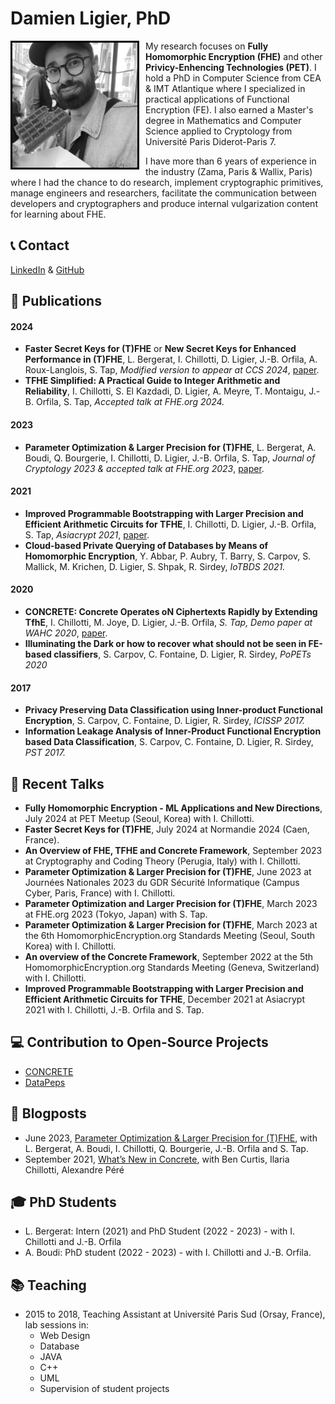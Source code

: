 # Damien Ligier, PhD


<img src="picture.png" alt="isolated" width="200" style="float: left; margin-right: 10px; margin-bottom: 10px; border: solid black;">


My research focuses on **Fully Homomorphic Encryption (FHE)** and other **Privicy-Enhencing Technologies (PET)**.
I hold a PhD in Computer Science from CEA & IMT Atlantique where I specialized in practical applications of Functional Encryption (FE). I also earned a Master's degree in Mathematics and Computer Science applied to Cryptology from Université Paris Diderot-Paris 7.

I have more than 6 years of experience in the industry (Zama, Paris & Wallix, Paris) where I had the chance to do research, implement cryptographic primitives, manage engineers and researchers, facilitate the communication between developers and cryptographers and produce internal vulgarization content for learning about FHE.

## 📞 Contact

[LinkedIn](http://linkedin.com/in/damienligier) & [GitHub](https://github.com/damienligier)

## 📃 Publications

#### 2024
- **Faster Secret Keys for (T)FHE** or **New Secret Keys for Enhanced Performance in (T)FHE**, L. Bergerat, I. Chillotti, D. Ligier, J.-B. Orfila, A. Roux-Langlois, S. Tap, _Modified version to appear at CCS 2024_, [paper](https://eprint.iacr.org/2023/979.pdf).
- **TFHE Simplified: A Practical Guide to Integer Arithmetic and Reliability**, I. Chillotti, S. El Kazdadi, D. Ligier, A. Meyre, T. Montaigu, J.-B. Orfila, S. Tap, _Accepted talk at FHE.org 2024._
    
#### 2023
- **Parameter Optimization & Larger Precision for (T)FHE**, L. Bergerat, A. Boudi, Q. Bourgerie, I. Chillotti, D. Ligier, J.-B. Orfila, S. Tap, _Journal of Cryptology 2023 & accepted talk at FHE.org 2023_, [paper](https://eprint.iacr.org/2022/704.pdf).

#### 2021
- **Improved Programmable Bootstrapping with Larger Precision and Efficient Arithmetic Circuits for TFHE**, I. Chillotti, D. Ligier, J.-B. Orfila, S. Tap, _Asiacrypt 2021_, [paper](https://eprint.iacr.org/2021/729.pdf).
- **Cloud-based Private Querying of Databases by Means of Homomorphic Encryption**, Y. Abbar, P. Aubry, T. Barry, S. Carpov, S. Mallick, M. Krichen, D. Ligier, S. Shpak, R. Sirdey, _IoTBDS 2021._
    
#### 2020
- **CONCRETE: Concrete Operates oN Ciphertexts Rapidly by Extending TfhE**, I. Chillotti, M. Joye, D. Ligier, J.-B. Orfila, _S. Tap, Demo paper at WAHC 2020_, [paper](https://homomorphicencryption.org/wp-content/uploads/2020/12/wahc20_demo_damien.pdf).
- **Illuminating the Dark or how to recover what should not be seen in FE-based classifiers**, S. Carpov, C. Fontaine, D. Ligier, R. Sirdey, _PoPETs 2020_
    
#### 2017
- **Privacy Preserving Data Classification using Inner-product Functional Encryption**, S. Carpov, C. Fontaine, D. Ligier, R. Sirdey, _ICISSP 2017._
- **Information Leakage Analysis of Inner-Product Functional Encryption based Data Classification**, S. Carpov, C. Fontaine, D. Ligier, R. Sirdey, _PST 2017._

## 🎤 Recent Talks
- **Fully Homomorphic Encryption - ML Applications and New Directions**, July 2024 at PET Meetup (Seoul, Korea) with I. Chillotti.
- **Faster Secret Keys for (T)FHE**, July 2024 at Normandie 2024 (Caen, France).
- **An Overview of FHE, TFHE and Concrete Framework**, September 2023 at Cryptography and Coding Theory (Perugia, Italy) with I. Chillotti.
- **Parameter Optimization & Larger Precision for (T)FHE**, June 2023 at Journées Nationales 2023 du GDR Sécurité Informatique (Campus Cyber, Paris, France) with I. Chillotti.
- **Parameter Optimization and Larger Precision for (T)FHE**, March 2023 at FHE.org 2023 (Tokyo, Japan) with S. Tap.
- **Parameter Optimization & Larger Precision for (T)FHE**, March 2023 at the 6th HomomorphicEncryption.org Standards Meeting (Seoul, South Korea) with I. Chillotti.
- **An overview of the Concrete Framework**, September 2022 at the 5th HomomorphicEncryption.org Standards Meeting (Geneva, Switzerland) with I. Chillotti.
- **Improved Programmable Bootstrapping with Larger Precision and Efficient Arithmetic Circuits for TFHE**,
December 2021 at Asiacrypt 2021 with I. Chillotti, J.-B. Orfila and S. Tap.

## 💻 Contribution to Open-Source Projects
- [CONCRETE](https://github.com/zama-ai/concrete)
- [DataPeps](https://github.com/wallix/datapeps-sdk-js)

## 📝 Blogposts
- June 2023, [Parameter Optimization & Larger Precision for (T)FHE](https://www.zama.ai/post/parameter-optimization-and-larger-precision-for-tfhe), with L. Bergerat, A. Boudi, I. Chillotti, Q. Bourgerie, J.-B. Orfila and S. Tap. 
- September 2021, [What’s New in Concrete](https://medium.com/zama-ai/whats-new-in-concrete-aa414d17e535), with Ben Curtis, Ilaria Chillotti, Alexandre Péré

## 🎓 PhD Students
- L. Bergerat: Intern (2021) and PhD Student (2022 - 2023) - with I. Chillotti and J.-B. Orfila
- A. Boudi: PhD student (2022 - 2023) - with I. Chillotti and J.-B. Orfila.

## 📚 Teaching
- 2015 to 2018, Teaching Assistant at Université Paris Sud (Orsay, France), lab sessions in:
  - Web Design
  - Database
  - JAVA
  - C++
  - UML
  - Supervision of student projects
